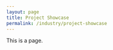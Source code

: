 ```yaml
---
layout: page
title: Project Showcase
permalink: /industry/project-showcase
---
```


This is a page.

